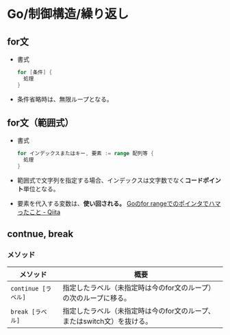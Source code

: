 # Go/制御構造/繰り返し

## for文

- 書式

  ```go
  for [条件] {
    処理
  }
  ```

- 条件省略時は、無限ループとなる。

## for文（範囲式）

- 書式

  ```go
  for インデックスまたはキー, 要素 := range 配列等 {
    処理
  }
  ```

- 範囲式で文字列を指定する場合、インデックスは文字数でなく**コードポイント**単位となる。

- 要素を代入する変数は、**使い回される。**
  [Goのfor rangeでのポインタでハマったこと - Qiita](https://qiita.com/uchiko/items/1c611f0db618ce9dc0a9)

## contnue, break

### メソッド

| メソッド            | 概要                                                         |
| ------------------- | ------------------------------------------------------------ |
| `continue [ラベル]` | 指定したラベル（未指定時は今のfor文のループ）の次のループに移る。 |
| `break [ラベル]`    | 指定したラベル（未指定時は今のfor文のループ、またはswitch文）を抜ける。 |
